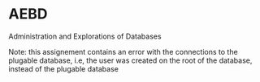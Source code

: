 # AEBD
Administration and Explorations of Databases

Note: this assignement contains an error with the connections to the plugable database, i.e, the user was created on the root of the database, instead of the plugable database
